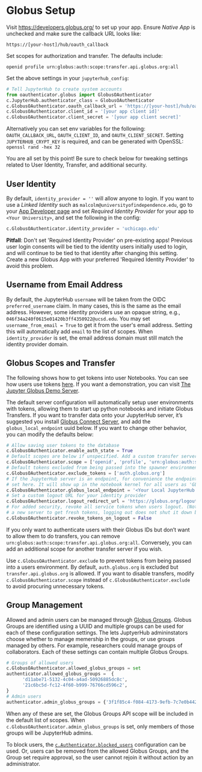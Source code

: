 # Globus Setup

Visit https://developers.globus.org/ to set up your app. Ensure _Native
App_ is unchecked and make sure the callback URL looks like:

```
https://[your-host]/hub/oauth_callback
```

Set scopes for authorization and transfer. The defaults include:

```
openid profile urn:globus:auth:scope:transfer.api.globus.org:all
```

Set the above settings in your `jupyterhub_config`:

```python
# Tell JupyterHub to create system accounts
from oauthenticator.globus import GlobusOAuthenticator
c.JupyterHub.authenticator_class = GlobusOAuthenticator
c.GlobusOAuthenticator.oauth_callback_url = 'https://[your-host]/hub/oauth_callback'
c.GlobusOAuthenticator.client_id = '[your app client id]'
c.GlobusOAuthenticator.client_secret = '[your app client secret]'
```

Alternatively you can set env variables for the following:
`OAUTH_CALLBACK_URL`, `OAUTH_CLIENT_ID`, and
`OAUTH_CLIENT_SECRET`. Setting `JUPYTERHUB_CRYPT_KEY` is required,
and can be generated with OpenSSL: `openssl rand -hex 32`

You are all set by this point! Be sure to check below for tweaking
settings related to User Identity, Transfer, and additional security.

## User Identity

By default, `identity_provider = ''` will allow anyone to login.
If you want to use a _Linked Identity_ such as
`malcolm@universityofindependence.edu`, go to your [App Developer
page](https://developers.globus.org) and set _Required Identity
Provider_ for your app to `<Your University>`, and set the following
in the config:

```python
c.GlobusOAuthenticator.identity_provider = 'uchicago.edu'
```

**Pitfall**: Don't set 'Required Identity Provider' on pre-existing apps!
Previous user login consents will be tied to the identity users initially used
to login, and will continue to be tied to that identity after changing this
setting. Create a new Globus App with your preferred 'Required Identity Provider'
to avoid this problem.

## Username from Email Address

By default, the JupyterHub `username` will be taken from the OIDC
`preferred_username` claim. In many cases, this is the same as the email
address. However, some identity providers use an opaque string, e.g.,
`046f34a240f0615e01420b3ff4350922@ucsd.edu`. You may set
`username_from_email = True` to get it from the user's email address. Setting
this will automatically add `email` to the list of scopes. When
`identity_provider` is set, the email address domain must still match the
identity provider domain.

## Globus Scopes and Transfer

The following shows how to get tokens into user Notebooks. You can see how users
use tokens [here](https://github.com/globus/globus-jupyter-notebooks/blob/HEAD/JupyterHub_Integration.ipynb).
If you want a demonstration, you can visit [The Jupyter Globus Demo Server](https://jupyter.demo.globus.org/hub/login).

The default server configuration will automatically setup user environments
with tokens, allowing them to start up python notebooks and initiate
Globus Transfers. If you want to transfer data onto your JupyterHub
server, it’s suggested you install [Globus Connect Server](https://docs.globus.org/globus-connect-server/v5/#install_section),
and add the `globus_local_endpoint` uuid below.
If you want to change other behavior, you can modify the defaults below:

```python
# Allow saving user tokens to the database
c.GlobusOAuthenticator.enable_auth_state = True
# Default scopes are below if unspecified. Add a custom transfer server if you have one.
c.GlobusOAuthenticator.scope = ['openid', 'profile', 'urn:globus:auth:scope:transfer.api.globus.org:all']
# Default tokens excluded from being passed into the spawner environment
c.GlobusOAuthenticator.exclude_tokens = ['auth.globus.org']
# If the JupyterHub server is an endpoint, for convenience the endpoint id can be
# set here. It will show up in the notebook kernel for all users as 'GLOBUS_LOCAL_ENDPOINT'.
c.GlobusOAuthenticator.globus_local_endpoint = '<Your Local JupyterHub UUID>'
# Set a custom logout URL for your identity provider
c.GlobusOAuthenticator.logout_redirect_url = 'https://globus.org/logout'
# For added security, revoke all service tokens when users logout. (Note: users must start
# a new server to get fresh tokens, logging out does not shut it down by default)
c.GlobusOAuthenticator.revoke_tokens_on_logout = False
```

If you only want to authenticate users with their Globus IDs but don’t
want to allow them to do transfers, you can remove
`urn:globus:auth:scope:transfer.api.globus.org:all`. Conversely, you
can add an additional scope for another transfer server if you wish.

Use `c.GlobusOAuthenticator.exclude` to prevent tokens from being
passed into a users environment. By default, `auth.globus.org` is
excluded but `transfer.api.globus.org` is allowed. If you want to
disable transfers, modify `c.GlobusOAuthenticator.scope` instead of
`c.GlobusOAuthenticator.exclude` to avoid procuring unnecessary
tokens.

## Group Management

Allowed and admin users can be managed through [Globus Groups](https://docs.globus.org/how-to/managing-groups/).
Globus Groups are identified using a UUID and multiple groups can be used for
each of these configuration settings. The lets JuptyerHub admininstators
choose whether to manage memership in the groups, or use groups
managed by others. For example, researchers could manage groups of
collaborators. Each of these settings can contain multiple Globus
Groups.

```python
# Groups of allowed users
c.GlobusOAuthenticator.allowed_globus_groups = set
authenticator.allowed_globus_groups =  {
      'd11abe71-5132-4c04-a4ad-50926885dc8c',
      '21c6bc5d-fc12-4f60-b999-76766cd596c2',
}
# Admin users
authenticator.admin_globus_groups = {'3f1f85c4-f084-4173-9efb-7c7e0b44291a'}
```

When any of these are set, the Globus Groups API scope will be
included in the default list of scopes. When
`c.GlobusOAuthenticator.admin_globus_groups` is set, only members of
those groups will be JupyterHub admins.

To block users, the [`c.Authenticator.blocked_users`](https://jupyterhub.readthedocs.io/en/stable/reference/api/auth.html#jupyterhub.auth.Authenticator.blocked_users)
configuration can be used. Or, users can be removed from the allowed
Globus Groups, and the Group set require approval, so the user cannot
rejoin it without action by an administrator.
